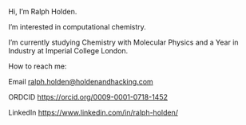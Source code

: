 Hi, I’m Ralph Holden.

I’m interested in computational chemistry.

I’m currently studying Chemistry with Molecular Physics and a Year in Industry at Imperial College London.

How to reach me:

Email ralph.holden@holdenandhacking.com

ORDCID https://orcid.org/0009-0001-0718-1452

LinkedIn https://www.linkedin.com/in/ralph-holden/

<!---
ralph-holden/ralph-holden is a ✨ special ✨ repository because its `README.md` (this file) appears on your GitHub profile.
You can click the Preview link to take a look at your changes.
--->
